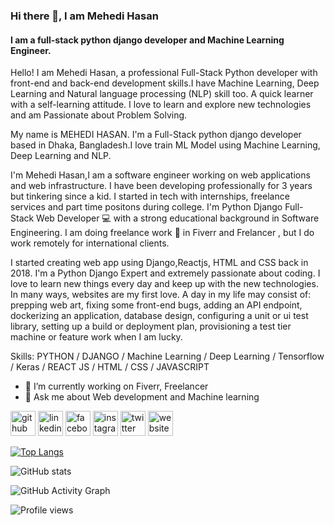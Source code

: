 ### Hi there 👋, I am Mehedi Hasan
#### I am a full-stack python django developer and Machine Learning Engineer.


Hello! I am Mehedi Hasan, a professional Full-Stack Python developer with front-end and back-end development skills.I have Machine Learning, Deep Learning and Natural language processing (NLP) skill too. A quick learner with a self-learning attitude. I love to learn and explore new technologies and am Passionate about Problem Solving.

My name is MEHEDI HASAN. I'm a Full-Stack python django developer based in Dhaka, Bangladesh.I love train ML Model using Machine Learning, Deep Learning and NLP.

I'm Mehedi Hasan,I am a software engineer working on web applications and web infrastructure. I have been developing professionally for 3 years but tinkering since a kid. I started in tech with internships, freelance services and part time positons during college. I'm Python Django Full-Stack Web Developer 💻 with a strong educational background in Software Engineering. I am doing freelance work 🚀 in Fiverr and Frelancer , but I do work remotely for international clients.

I started creating web app using Django,Reactjs, HTML and CSS back in 2018. I'm a Python Django Expert and extremely passionate about coding. I love to learn new things every day and keep up with the new technologies. In many ways, websites are my first love. A day in my life may consist of: prepping web art, fixing some front-end bugs, adding an API endpoint, dockerizing an application, database design, configuring a unit or ui test library, setting up a build or deployment plan, provisioning a test tier machine or feature work when I am lucky. 

Skills: PYTHON / DJANGO / Machine Learning / Deep Learning / Tensorflow / Keras / REACT JS / HTML / CSS / JAVASCRIPT 

- 🔭 I’m currently working on Fiverr, Freelancer   
- 💬 Ask me about Web development and Machine learning


[<img src='https://cdn.jsdelivr.net/npm/simple-icons@3.0.1/icons/github.svg' alt='github' height='40'>](https://github.com/mehedihasan555552)  [<img src='https://cdn.jsdelivr.net/npm/simple-icons@3.0.1/icons/linkedin.svg' alt='linkedin' height='40'>](https://www.linkedin.com/in/https://www.linkedin.com/in/mehedi-hasan-b402b4116//)  [<img src='https://cdn.jsdelivr.net/npm/simple-icons@3.0.1/icons/facebook.svg' alt='facebook' height='40'>](https://www.facebook.com/https://www.facebook.com/mehedihasan555552/)  [<img src='https://cdn.jsdelivr.net/npm/simple-icons@3.0.1/icons/instagram.svg' alt='instagram' height='40'>](https://www.instagram.com/mehedihasan555552/)  [<img src='https://cdn.jsdelivr.net/npm/simple-icons@3.0.1/icons/twitter.svg' alt='twitter' height='40'>](https://twitter.com/https://twitter.com/ridoy123439)  [<img src='https://cdn.jsdelivr.net/npm/simple-icons@3.0.1/icons/icloud.svg' alt='website' height='40'>](http://mehedi555552.pythonanywhere.com/)  

[![Top Langs](https://github-readme-stats.vercel.app/api/top-langs/?username=mehedihasan555552)](https://github.com/anuraghazra/github-readme-stats)

![GitHub stats](https://github-readme-stats.vercel.app/api?username=mehedihasan555552&show_icons=true&count_private=true)  

![GitHub Activity Graph](https://activity-graph.herokuapp.com/graph?username=mehedihasan555552)  

![Profile views](https://gpvc.arturio.dev/mehedihasan555552)  
